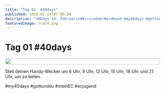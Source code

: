 ```yaml
---
title: "Tag 01  #40days"
published: 2018-02-14T07:00:54
description: "40Days 14. Februar\n#WirsindderNordbund #my40days #gottunddu #meinEC #ecjugend"
featuredImage: /card.png
---
```


# Tag 01  #40days

<div style="display: grid; grid-template-columns: repeat(1, 1fr); grid-gap: 5px;">
<img src="/old/40DAYS_02-14_UP-tag-01-1.jpg" alt width="100%">
</div>

Stell deinen Handy-Wecker um 6 Uhr, 9 Uhr, 12 Uhr, 15 Uhr, 18 Uhr und 21 Uhr, um zu beten.

#my40days #gottunddu #meinEC #ecjugend